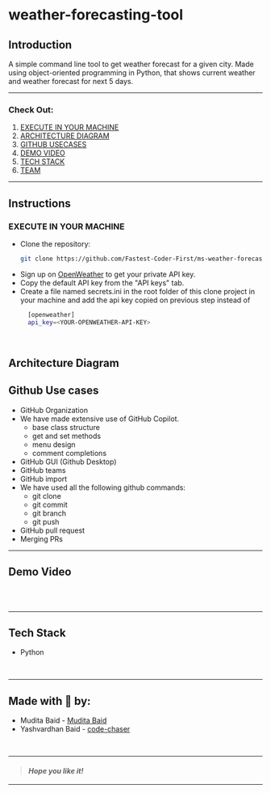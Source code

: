 
# weather-forecasting-tool &nbsp;
## Introduction 
A simple command line tool to get weather forecast for a given city. Made using object-oriented programming in Python, that shows current weather and weather forecast for next 5 days.
___
### Check Out:
1. [EXECUTE IN YOUR MACHINE](#execute-in-your-machine)
2. [ARCHITECTURE DIAGRAM](#architure-diagram)
3. [GITHUB USECASES](#github-usecases)
4. [DEMO VIDEO](#demo-video)
5. [TECH STACK](#tech-stack)
6. [TEAM](#made-with--by)
___
## Instructions
### EXECUTE IN YOUR MACHINE
- Clone the repository:
    ```bash
    git clone https://github.com/Fastest-Coder-First/ms-weather-forecasting-tool.git
    ```
- Sign up on [OpenWeather](https://home.openweathermap.org/) to get your private API key.
- Copy the default API key from the "API keys" tab.
- Create a file named secrets.ini in the root folder of this clone project in your machine and add the api key copied on previous step instead of <YOUR-OPENWEATHER-API-KEY> 
  ```bash
    [openweather]
    api_key=<YOUR-OPENWEATHER-API-KEY>
  ```
<br>

## Architecture Diagram

## Github Use cases
- GitHub Organization
- We have made extensive use of GitHub Copilot.
    - base class structure
    - get and set methods
    - menu design
    - comment completions
- GitHub GUI (Github Desktop)
- GitHub teams
- GitHub import
- We have used all the following github commands:
    - git clone
    - git commit
    - git branch
    - git push
- GitHub pull request
- Merging PRs

___
## Demo Video

<br>

<!-- screenshots here -->




<br>

___
## Tech Stack
- Python


<br>

___




## Made with 🤍 by:

- Mudita Baid - [Mudita Baid](https://github.com/muditabaid)
- Yashvardhan Baid - [code-chaser](https://github.com/code-chaser)


<br>

___
> #### _*Hope you like it!*_
___

